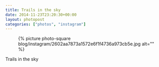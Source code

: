 ```yaml
---
title: Trails in the sky
date: 2014-11-23T23:20:30+00:00
layout: photopost
categories: ["photos", "instagram"]
---
```


<figure class="photo photo--square">
  {% picture photo-square blog/instagram/2602aa7873a1572e6f1f4736a973cb5e.jpg alt="" %}
</figure>

Trails in the sky
